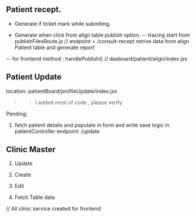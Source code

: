 ## Patient recept.

* Generate if ticket mark while submiting.

* Generate when click from align table publish option.
-- tracing start from publishFilesRoute.js // endpoint = /consult-recept
   retrive data from align Patient table and generate report

-- for frontend 
  method : handlePublish() // dasboard/patient/align/index.jsx


## Patient Update
location: patientBoard/profileUpdate/index.jsx

>> I added most of code , please verify

Pending:
1. fetch patient details and populate in form and write save logic in patientController 
endpoint: /update


## Clinic Master


1. Update

2. Create

3. Edit

4. Fetch Table data

// All clinic service created for frontend